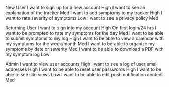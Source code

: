 New User
I want to sign up for a new account
High
I want to see an explanation of the tracker
Med
I want to add symptoms to my tracker
High
I want to rate severity of symptoms
Low
I want to see a privacy policy
Med

Returning User
I want to sign into my account
High
On first login/24 hrs I want to be prompted to rate my symptoms for the day
Med
I want to be able to submit symptoms to my log
High
I want to be able to view a calendar with my symptoms for the week/month
Med
I want to be able to organize my symptoms by date or severity
Med
I want to be able to download a PDF with my symptom log
Low

Admin
I want to view user accounts
High
I want to see a log of user email addresses
High
I want to be able to reset user passwords
High
I want to be able to see site views
Low
I want to be able to edit push notification content
Med


